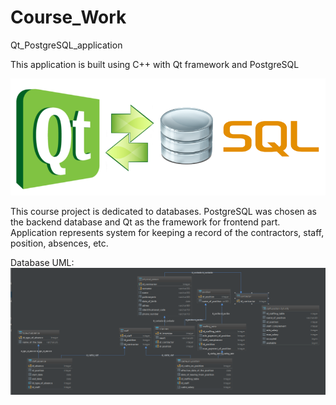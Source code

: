 # Course_Work

Qt_PostgreSQL_application

This application is built using C++ with Qt framework and PostgreSQL

![alt tag](https://raw.githubusercontent.com/stand-by/Qt_PostgreSQL_application/master/resources/qt_sql.png)

This course project is dedicated to databases. PostgreSQL was chosen as the backend database and Qt as the framework for frontend part.
Application represents system for keeping a record of the contractors, staff, position, absences, etc.

Database UML:
![alt tag](https://github.com/Artem-Chabanovskiy/Course_Work/blob/master/UML.png)


